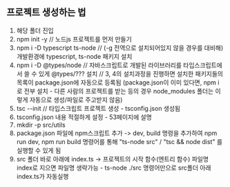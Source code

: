## 프로젝트 생성하는 법

1. 해당 폴더 진입
2. npm init -y // 노드js 프로젝트를 먼저 만들기
3. npm i -D typescript ts-node // (-g 전역으로 설치되어있지 않을 경우를 대비해) 개발환경에 typescript, ts-node 패키지 설치 
4. npm i -D @types/node // 자바스크립트로 개발된 라이브러리를 타입스크립트에서 쓸 수 있게 @types/??? 설치
// 3, 4의 설치과정을 진행하면 설치한 패키지들의 목록이 package.json에 자동으로 등록됨
(package.json이 이미 있다면, npm i 로 전부 설치 - 다른 사람의 프로젝트를 받는 등의 경우 node_modules 폴더는 이렇게 자동으로 생성/파일로 주고받지 않음)
5. tsc --init // 타입스크립트 프로젝트 생성 - tsconfig.json 생성됨
6. tsconfig.json 내용 적절하게 설정 - 53페이지에 설명
7. mkdir -p src/utils
8. package.json 파일에 npm스크립트 추가 -> dev, build 명령을 추가하여 npm run dev, npm run build 명령어를 통해 "ts-node src" / "tsc && node dist" 를 실행할 수 있게 됨
9. src 폴더 바로 아래에 index.ts -> 프로젝트의 시작 함수(엔트리 함수) 파일명 index로 지으면 파일명 생략가능 - ts-node ./src 명령어만으로 src폴더 아래 index.ts가 자동실행
